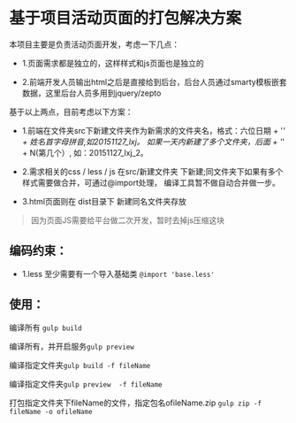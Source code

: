 
# 基于项目活动页面的打包解决方案

本项目主要是负责活动页面开发，考虑一下几点：

* 1.页面需求都是独立的，这样样式和js页面也是独立的

* 2.前端开发人员输出html之后是直接给到后台，后台人员通过smarty模板嵌套数据，这里后台人员多用到jquery/zepto

基于以上两点，目前考虑以下方案：

* 1.前端在文件夹src下新建文件夹作为新需求的文件夹名，格式：六位日期 + '_' + 姓名首字母拼音,如20151127_lxj。
如果一天内新建了多个文件夹，后面 + '_' + N(第几个）, 如：20151127_lxj_2。

* 2.需求相关的css / less / js 在src/新建文件夹 下新建;同文件夹下如果有多个样式需要做合并，可通过@import处理，
 编译工具暂不做自动合并做一步。

* 3.html页面则在 dist目录下 新建同名文件夹存放

> 因为页面JS需要给平台做二次开发，暂时去掉js压缩这块

## 编码约束：

* 1.less 至少需要有一个导入基础类 `@import 'base.less'`


## 使用：
   编译所有 `gulp build` 
   
   编译所有，并开启服务`gulp preview`
   
   编译指定文件夹`gulp build -f fileName`
   
   编译指定文件夹`gulp preview  -f fileName`
   
   打包指定文件夹下fileName的文件，指定包名ofileName.zip `gulp zip -f fileName -o ofileName`